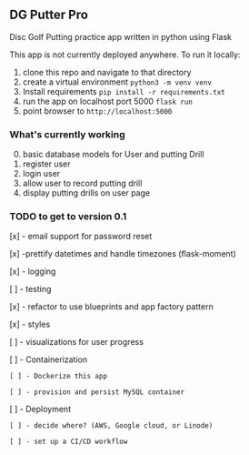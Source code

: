 ## DG Putter Pro

Disc Golf Putting practice app written in python using Flask

This app is not currently deployed anywhere. 
To run it locally:
1. clone this repo and navigate to that directory
2. create a virtual environment `python3 -m venv venv`
3. Install requirements `pip install -r requirements.txt`
4. run the app on localhost port 5000 `flask run`
5. point browser to `http://localhost:5000`

### What's currently working

0. basic database models for User and putting Drill
1. register user
2. login user
3. allow user to record putting drill
4. display putting drills on user page
    

### TODO to get to version 0.1

[x] - email support for password reset

[x] -prettify datetimes and handle timezones (flask-moment)

[x] - logging

[ ] - testing

[x] - refactor to use blueprints and app factory pattern

[x] - styles

[ ] - visualizations for user progress

[ ] - Containerization

    [ ] - Dockerize this app

    [ ] - provision and persist MySQL container

[ ] - Deployment

    [ ] - decide where? (AWS, Google cloud, or Linode)

    [ ] - set up a CI/CD workflow
